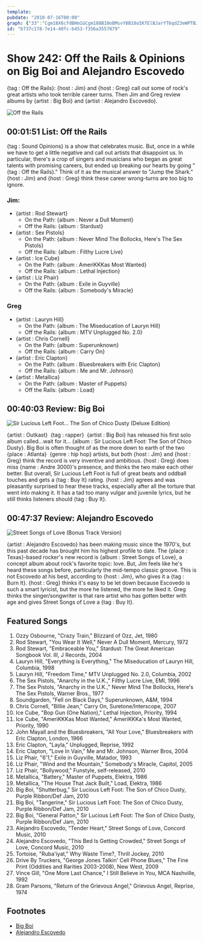 ```yaml
---
template: 
pubdate: "2010-07-16T00:00"
graph: {"33":"Cgm18X6cfdBHm1GCgm188B10oBMsvY8B10oIKfElBJarYT6qdZ3eWPTBJarYVER1wVlDG0FQfKpVlDG0VjtkUxwJdGVjtkUowcRm6okKebdNco6okKeBMnoF1VXnXBHmb81VXnXBLecn6YoCFzUZa7K7L9czUZa78kKlhW6WSB8kKlhYuGJA","1UR":"3TmBdYNPAmYNPAmrzfni3SID4YNPAmYNPAmkKJyT3SID4ChgWJ3SID4GrEvW3SID4kKJyT97qipGrEvWkKJyTrzfni97qipX6cfd97qipBHm1G","27D":"BGQ76iY4YjiY4YjkxL5zX6cfdgMit697qipBHm1G"}
id: "b737c178-7e14-40fc-b453-f356a3557879"
---
```






# Show 242: Off the Rails & Opinions on Big Boi and Alejandro Escovedo

{tag : Off the Rails}: {host : Jim} and {host : Greg} call out some of rock's great artists who took terrible career turns. Then Jim and Greg review albums by {artist : Big Boi} and {artist : Alejandro Escovedo}.

![Off the Rails](https://static.soundopinions.org/images/2010/offtherails.jpg)



## 00:01:51 List: Off the Rails

{tag : Sound Opinions} is a show that celebrates music. But, once in a while we have to get a little negative and call out artists that disappoint us. In particular, there's a crop of singers and musicians who began as great talents with promising careers, but ended up breaking our hearts by going "{tag : Off the Rails}." Think of it as the musical answer to "Jump the Shark." {host : Jim} and {host : Greg} think these career wrong-turns are too big to ignore.


### Jim:

- {artist : Rod Stewart}
  - On the Path: {album : Never a Dull Moment}
  - Off the Rails: {album : Stardust}
- {artist : Sex Pistols}
  - On the Path: {album : Never Mind The Bollocks, Here's The Sex Pistols}
  - Off the Rails: {album : Filthy Lucre Live}
- {artist : Ice Cube}
  - On the Path: {album : AmeriKKKas Most Wanted}
  - Off the Rails: {album : Lethal Injection}
- {artist : Liz Phair}
  - On the Path: {album : Exile in Guyville}
  - Off the Rails: {album : Somebody's Miracle}


### Greg

- {artist : Lauryn Hill}
  - On the Path: {album : The Miseducation of Lauryn Hill}
  - Off the Rails: {album : MTV Unplugged No. 2.0}
- {artist : Chris Cornell}
  - On the Path: {album : Superunknown}
  - Off the Rails: {album : Carry On}
- {artist : Eric Clapton}
  - On the Path: {album : Bluesbreakers with Eric Clapton}
  - Off the Rails: {album : Me and Mr. Johnson}
- {artist : Metallica}
  - On the Path: {album : Master of Puppets}
  - Off the Rails: {album : Load}



## 00:40:03 Review: Big Boi

![Sir Lucious Left Foot... The Son of Chico Dusty (Deluxe Edition)](https://static.soundopinions.org/assets/242/1UR0.jpg)

{artist : Outkast}  {tag : rapper}  {artist : Big Boi} has released his first solo album called...wait for it... {album : Sir Lucious Left Foot: The Son of Chico Dusty}. Big Boi is often thought of as the more down to earth of the two {place : Atlanta}  {genre : hip hop} artists, but both {host : Jim} and {host : Greg} think the record is very inventive and ambitious. {host : Greg} does miss {name : Andre 3000}'s presence, and thinks the two make each other better. But overall, Sir Lucious Left Foot is full of great beats and oddball touches and gets a {tag : Buy It} rating. {host : Jim} agrees and was pleasantly surprised to hear these tracks, especially after all the torture that went into making it. It has a tad too many vulgar and juvenile lyrics, but he still thinks listeners should {tag : Buy It}.



## 00:47:37 Review: Alejandro Escovedo

![Street Songs of Love (Bonus Track Version)](https://static.soundopinions.org/assets/242/27D0.jpg)

{artist : Alejandro Escovedo} has been making music since the 1970's, but this past decade has brought him his highest profile to date. The {place : Texas}-based rocker's new record is {album : Street Songs of Love}, a concept album about rock's favorite topic: love. But, Jim feels like he's heard these songs before, particularly the mid-tempo classic groove. This is not Escovedo at his best, according to {host : Jim}, who gives it a {tag : Burn It}. {host : Greg} thinks it's easy to be let down because Escovedo is such a smart lyricist, but the more he listened, the more he liked it. Greg thinks the singer/songwriter is that rare artist who has gotten better with age and gives Street Songs of Love a {tag : Buy It}.



## Featured Songs

1. Ozzy Osbourne, "Crazy Train," Blizzard of Ozz, Jet, 1980
2. Rod Stewart, "You Wear It Well," Never A Dull Moment, Mercury, 1972
3. Rod Stewart, "Embraceable You," Stardust: The Great American Songbook Vol. III, J Records, 2004
4. Lauryn Hill, "Everything is Everything," The Miseducation of Lauryn Hill, Columbia, 1998
5. Lauryn Hill, "Freedom Time," MTV Unplugged No. 2.0, Columbia, 2002
6. The Sex Pistols, "Anarchy in the U.K.," Filthy Lucre Live, EMI, 1996
7. The Sex Pistols, "Anarchy in the U.K.," Never Mind The Bollocks, Here's The Sex Pistols, Warner Bros., 1977
8. Soundgarden, "Fell on Black Days," Superunknown, A&M, 1994
9. Chris Cornell, "Billie Jean," Carry On, Suretone/Interscope, 2007
10. Ice Cube, "Bop Gun (One Nation)," Lethal Injection, Priority, 1994
11. Ice Cube, "AmeriKKKas Most Wanted," AmeriKKKa's Most Wanted, Priority, 1990
12. John Mayall and the Bluesbreakers, "All Your Love," Bluesbreakers with Eric Clapton, London, 1966
13. Eric Clapton, "Layla," Unplugged, Reprise, 1992
14. Eric Clapton, "Love In Vain," Me and Mr. Johnson, Warner Bros, 2004
15. Liz Phair, "6'1," Exile in Guyville, Matador, 1993
16. Liz Phair, "Wind and the Mountain," Somebody's Miracle, Capitol, 2005
17. Liz Phair, "Bollywood," Funstyle, self-released, 2010
18. Metallica, "Battery," Master of Puppets, Elektra, 1986
19. Metallica, "The House That Jack Built," Load, Elektra, 1986
20. Big Boi, "Shutterbug," Sir Lucious Left Foot: The Son of Chico Dusty, Purple Ribbon/Def Jam, 2010
21. Big Boi, "Tangerine," Sir Lucious Left Foot: The Son of Chico Dusty, Purple Ribbon/Def Jam, 2010
22. Big Boi, "General Patton," Sir Lucious Left Foot: The Son of Chico Dusty, Purple Ribbon/Def Jam, 2010
23. Alejandro Escovedo, "Tender Heart," Street Songs of Love, Concord Music, 2010
24. Alejandro Escovedo, "This Bed Is Getting Crowded," Street Songs of Love, Concord Music, 2010
25. Tortoise, "Ruba'iyat," Why Waste Time?, Thrill Jockey, 2010
26. Drive By Truckers, "George Jones Talkin' Cell Phone Blues," The Fine Print (Oddities and Rarities 2003-2008), New West, 2009
27. Vince Gill, "One More Last Chance," I Still Believe in You, MCA Nashville, 1992
28. Gram Parsons, "Return of the Grievous Angel," Grievous Angel, Reprise, 1974



## Footnotes

- [Big Boi](http://bigboi.com/)
- [Alejandro Escovedo](http://www.alejandroescovedo.com/)
